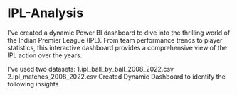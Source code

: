 # IPL-Analysis
I've created a dynamic Power BI dashboard to dive into the thrilling world of the Indian Premier League (IPL). From team performance trends to player statistics, this interactive dashboard provides a comprehensive view of the IPL action over the years.

I've used two datasets: 1.ipl_ball_by_ball_2008_2022.csv 2.ipl_matches_2008_2022.csv
Created Dynamic Dashboard to identify the following insights
